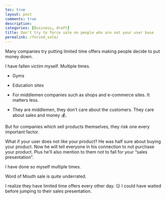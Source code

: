 ```yaml
---
toc: true
layout: post
comments: true
description: 
categories: [Business, draft]
title: Don’t try to force sale on people who are not your user base
permalink: /forced_sale/
---
```


Many companies try putting limited time offers making people decide to put money down. 

I have fallen victim myself. Multiple times. 

- Gyms
- Education sites

- For middlemen companies such as shops and e-commerce sites. It matters less.
- They are middlemen, they don’t care about the customers. They care about sales and money 💰.

But for companies which sell products themselves, they risk one every important factor.

What if your user does not like your product? He was half sure about buying your product. Now he will tell everyone in his connection to not purchase your product. Plus he’ll also mention to them not to fall for your “sales presentation”.

I have done so myself multiple times.

Word of Mouth sale is quite underrated. 

I realize they have limited time offers every other day. 😑 I could have waited before jumping to their sales presentation.
